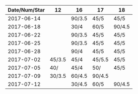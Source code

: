 Date/Num/Star   | 12     | 16     | 17     | 18     
----------------|--------|--------|--------|--------
2017-06-14      |        | 90/3.5 | 45/5   | 45/5             
2017-06-18      |        | 30/4   | 60/5   | 90/4.5     
2017-06-22      |        | 90/3.5 | 45/5   | 45/5     
2017-06-25      |        | 90/3.5 | 45/5   | 45/5     
2017-06-28      |        | 90/4   | 45/5   | 45/5   
2017-07-02      | 45/3.5 | 45/4   | 45/5.5 | 45/5   
2017-07-05      | 40/    | 45/4   | 50/    | 45/5   
2017-07-09      | 30/3.5 | 60/4.5 | 90/4.5 |
2017-07-12      |        | 30/4.5 | 60/5   | 90/4.5
